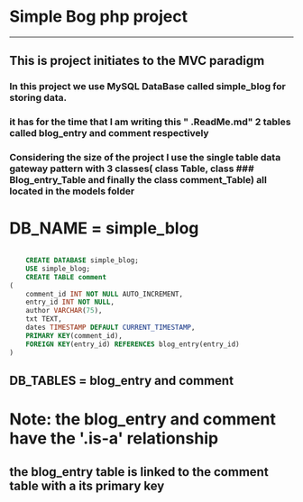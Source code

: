# Simple Bog php project
---

## This is project initiates to the MVC paradigm
### In this project we use MySQL DataBase called simple_blog for storing data.
### it has for the time that I am writing this " .ReadMe.md" 2 tables called blog_entry and comment respectively
### Considering the size of the project I use the single table data gateway pattern with 3 classes( class Table, class ### Blog_entry_Table and finally the class comment_Table) all located in the models folder 
# DB_NAME = simple_blog
``` sql

    CREATE DATABASE simple_blog;
    USE simple_blog;
    CREATE TABLE comment
(
    comment_id INT NOT NULL AUTO_INCREMENT,
    entry_id INT NOT NULL,
    author VARCHAR(75),
    txt TEXT,
    dates TIMESTAMP DEFAULT CURRENT_TIMESTAMP,
    PRIMARY KEY(comment_id),
    FOREIGN KEY(entry_id) REFERENCES blog_entry(entry_id)
)

```
## DB_TABLES = blog_entry and comment
# Note: the blog_entry and comment have the '.is-a' relationship
## the blog_entry table is linked to the comment table with a its primary key 